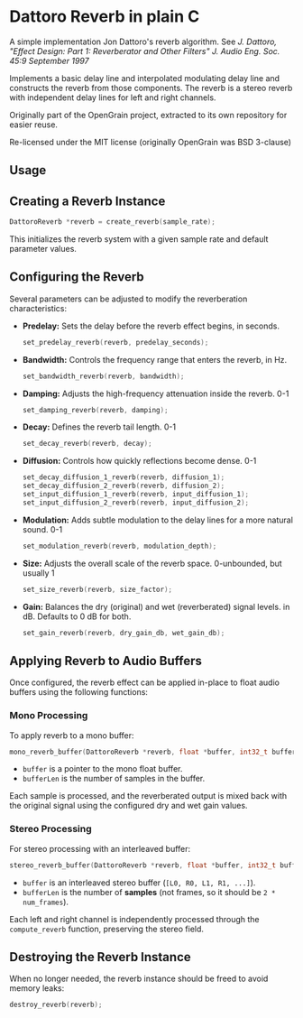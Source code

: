 # Dattoro Reverb in plain C

A simple implementation Jon Dattoro's reverb algorithm. See *J. Dattoro, "Effect Design: Part 1: Reverberator and Other Filters" J. Audio Eng. Soc. 45:9 September 1997*

Implements a basic delay line and interpolated modulating delay line and constructs the reverb from those components. The reverb is a stereo reverb with independent delay lines for left and right channels.

Originally part of the OpenGrain project, extracted to its own repository for easier reuse.

Re-licensed under the MIT license (originally OpenGrain was BSD 3-clause)

## Usage

## Creating a Reverb Instance

```c
DattoroReverb *reverb = create_reverb(sample_rate);
```

This initializes the reverb system with a given sample rate and default parameter values.

## Configuring the Reverb
Several parameters can be adjusted to modify the reverberation characteristics:

- **Predelay:** Sets the delay before the reverb effect begins, in seconds.
  ```c
  set_predelay_reverb(reverb, predelay_seconds);
  ```
- **Bandwidth:** Controls the frequency range that enters the reverb, in Hz.
  ```c
  set_bandwidth_reverb(reverb, bandwidth);
  ```
- **Damping:** Adjusts the high-frequency attenuation inside the reverb. 0-1
  ```c
  set_damping_reverb(reverb, damping);
  ```
- **Decay:** Defines the reverb tail length. 0-1
  ```c
  set_decay_reverb(reverb, decay);
  ```
- **Diffusion:** Controls how quickly reflections become dense. 0-1
  ```c
  set_decay_diffusion_1_reverb(reverb, diffusion_1);
  set_decay_diffusion_2_reverb(reverb, diffusion_2);
  set_input_diffusion_1_reverb(reverb, input_diffusion_1);
  set_input_diffusion_2_reverb(reverb, input_diffusion_2);
  ```
- **Modulation:** Adds subtle modulation to the delay lines for a more natural sound. 0-1
  ```c
  set_modulation_reverb(reverb, modulation_depth);
  ```
- **Size:** Adjusts the overall scale of the reverb space. 0-unbounded, but usually 1
  ```c
  set_size_reverb(reverb, size_factor);
  ```
- **Gain:** Balances the dry (original) and wet (reverberated) signal levels. in dB. Defaults to 0 dB for both.
  ```c
  set_gain_reverb(reverb, dry_gain_db, wet_gain_db);
  ```

## Applying Reverb to Audio Buffers
Once configured, the reverb effect can be applied in-place to float audio buffers using the following functions:

### Mono Processing
To apply reverb to a mono buffer:
```c
mono_reverb_buffer(DattoroReverb *reverb, float *buffer, int32_t bufferLen);
```
- `buffer` is a pointer to the mono float buffer.
- `bufferLen` is the number of samples in the buffer.

Each sample is processed, and the reverberated output is mixed back with the original signal using the configured dry and wet gain values.

### Stereo Processing
For stereo processing with an interleaved buffer:
```c
stereo_reverb_buffer(DattoroReverb *reverb, float *buffer, int32_t bufferLen);
```
- `buffer` is an interleaved stereo buffer (`[L0, R0, L1, R1, ...]`).
- `bufferLen` is the number of **samples** (not frames, so it should be `2 * num_frames`).

Each left and right channel is independently processed through the `compute_reverb` function, preserving the stereo field.

## Destroying the Reverb Instance
When no longer needed, the reverb instance should be freed to avoid memory leaks:
```c
destroy_reverb(reverb);
```


